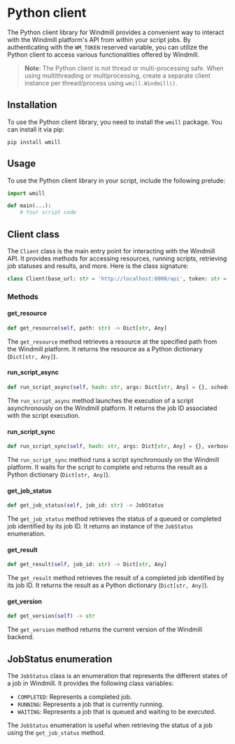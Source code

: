 # Python client

The Python client library for Windmill provides a convenient way to interact with the Windmill platform's API from within your script jobs. By authenticating with the `WM_TOKEN` reserved variable, you can utilize the Python client to access various functionalities offered by Windmill.

> **Note**: The Python client is not thread or multi-processing safe. When using multithreading or multiprocessing, create a separate client instance per thread/process using `wmill.Windmill()`.

## Installation

To use the Python client library, you need to install the `wmill` package. You can install it via pip:

```
pip install wmill
```

## Usage

To use the Python client library in your script, include the following prelude:

```python
import wmill

def main(...):
    # Your script code
```

## Client class

The `Client` class is the main entry point for interacting with the Windmill API. It provides methods for accessing resources, running scripts, retrieving job statuses and results, and more. Here is the class signature:

```python
class Client(base_url: str = 'http://localhost:8000/api', token: str = '')
```

### Methods

#### get_resource

```python
def get_resource(self, path: str) -> Dict[str, Any]
```

The `get_resource` method retrieves a resource at the specified path from the Windmill platform. It returns the resource as a Python dictionary (`Dict[str, Any]`).

#### run_script_async

```python
def run_script_async(self, hash: str, args: Dict[str, Any] = {}, scheduled_in_secs: Optional[None] = None) -> str
```

The `run_script_async` method launches the execution of a script asynchronously on the Windmill platform. It returns the job ID associated with the script execution.

#### run_script_sync

```python
def run_script_sync(self, hash: str, args: Dict[str, Any] = {}, verbose: bool = False) -> Dict[str, Any]
```

The `run_script_sync` method runs a script synchronously on the Windmill platform. It waits for the script to complete and returns the result as a Python dictionary (`Dict[str, Any]`).

#### get_job_status

```python
def get_job_status(self, job_id: str) -> JobStatus
```

The `get_job_status` method retrieves the status of a queued or completed job identified by its job ID. It returns an instance of the `JobStatus` enumeration.

#### get_result

```python
def get_result(self, job_id: str) -> Dict[str, Any]
```

The `get_result` method retrieves the result of a completed job identified by its job ID. It returns the result as a Python dictionary (`Dict[str, Any]`).

#### get_version

```python
def get_version(self) -> str
```

The `get_version` method returns the current version of the Windmill backend.

## JobStatus enumeration

The `JobStatus` class is an enumeration that represents the different states of a job in Windmill. It provides the following class variables:

- `COMPLETED`: Represents a completed job.
- `RUNNING`: Represents a job that is currently running.
- `WAITING`: Represents a job that is queued and waiting to be executed.

The `JobStatus` enumeration is useful when retrieving the status of a job using the `get_job_status` method.
